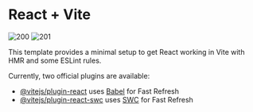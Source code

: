 # React + Vite
![200](https://github.com/cegerxwin/shopping-list/assets/31402706/5459139c-e67a-4534-90d2-b89e2c3b9b1a)
![201](https://github.com/cegerxwin/shopping-list/assets/31402706/5335ac69-e052-41a1-82da-2be9361bfb0c)

This template provides a minimal setup to get React working in Vite with HMR and some ESLint rules.

Currently, two official plugins are available:

- [@vitejs/plugin-react](https://github.com/vitejs/vite-plugin-react/blob/main/packages/plugin-react/README.md) uses [Babel](https://babeljs.io/) for Fast Refresh
- [@vitejs/plugin-react-swc](https://github.com/vitejs/vite-plugin-react-swc) uses [SWC](https://swc.rs/) for Fast Refresh

